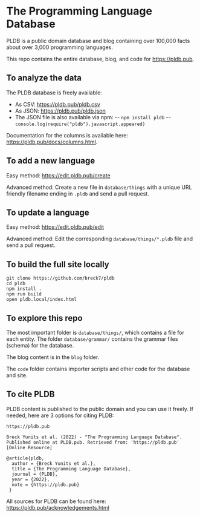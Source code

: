 # The Programming Language Database

PLDB is a public domain database and blog containing over 100,000 facts about over 3,000 programming languages.

This repo contains the entire database, blog, and code for https://pldb.pub.

## To analyze the data

The PLDB database is freely available:

- As CSV: https://pldb.pub/pldb.csv
- As JSON: https://pldb.pub/pldb.json
- The JSON file is also available via npm:
  -- `npm install pldb`
  -- `console.log(require("pldb").javascript.appeared)`

Documentation for the columns is available here: https://pldb.pub/docs/columns.html.

## To add a new language

Easy method: https://edit.pldb.pub/create

Advanced method: Create a new file in `database/things` with a unique URL friendly filename ending in `.pldb` and send a pull request.

## To update a language

Easy method: https://edit.pldb.pub/edit

Advanced method: Edit the corresponding `database/things/*.pldb` file and send a pull request.

## To build the full site locally

```
git clone https://github.com/breck7/pldb
cd pldb
npm install .
npm run build
open pldb.local/index.html
```

## To explore this repo

The most important folder is `database/things/`, which contains a file for each entity. The folder `database/grammar/` contains the grammar files (schema) for the database.

The blog content is in the `blog` folder.

The `code` folder contains importer scripts and other code for the database and site.

## To cite PLDB

PLDB content is published to the public domain and you can use it freely. If needed, here are 3 options for citing PLDB:

```
https://pldb.pub
```

```
Breck Yunits et al. (2022) - "The Programming Language Database". Published online at PLDB.pub. Retrieved from: 'https://pldb.pub' [Online Resource]
```

```
@article{pldb,
  author = {Breck Yunits et al.},
  title = {The Programming Language Database},
  journal = {PLDB},
  year = {2022},
  note = {https://pldb.pub}
 }
```

All sources for PLDB can be found here: https://pldb.pub/acknowledgements.html
